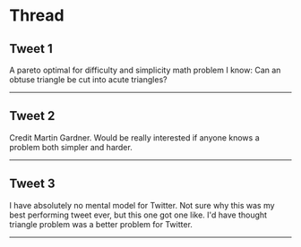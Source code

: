 # Thread

## Tweet 1

A pareto optimal for difficulty and simplicity math problem I know: Can an obtuse triangle be cut into acute triangles?

---

## Tweet 2

Credit Martin Gardner. Would be really interested if anyone knows a problem both simpler and harder.

---

## Tweet 3

I have absolutely no mental model for Twitter. Not sure why this was my best performing tweet ever, but this one got one like. I'd have thought triangle problem was a better problem for Twitter.

---

